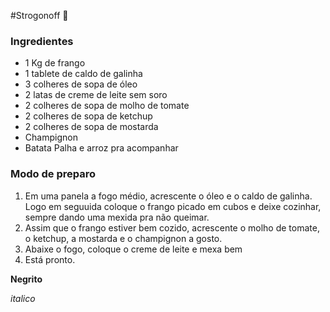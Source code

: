 #Strogonoff :baby_chick:

### Ingredientes

- 1 Kg de frango
- 1 tablete de caldo de galinha
- 3 colheres de sopa de óleo
- 2 latas de creme de leite sem soro
- 2 colheres de sopa de molho de tomate
- 2 colheres de sopa de ketchup
- 2 colheres de sopa de mostarda
- Champignon
- Batata Palha e arroz pra acompanhar

### Modo de preparo

1. Em uma panela a fogo médio, acrescente o óleo e o caldo de galinha. Logo em seguuida coloque o frango picado em cubos e deixe cozinhar, sempre dando uma mexida pra não queimar.
2. Assim que o frango estiver bem cozido, acrescente o molho de tomate, o ketchup, a mostarda e o champignon a gosto.
3. Abaixe o fogo, coloque o creme de leite e mexa bem
4. Está pronto.





**Negrito**

_italico_

